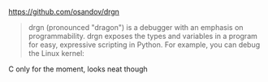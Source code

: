 https://github.com/osandov/drgn

> drgn (pronounced "dragon") is a debugger with an emphasis on programmability. drgn exposes the types and variables in a program for easy, expressive scripting in Python. For example, you can debug the Linux kernel:

C only for the moment, looks neat though
